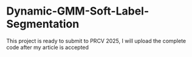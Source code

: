 # Dynamic-GMM-Soft-Label-Segmentation
This project is ready to submit to PRCV 2025, I will upload the complete code after my article is accepted
